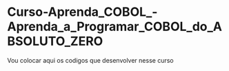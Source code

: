 # Curso-Aprenda_COBOL_-Aprenda_a_Programar_COBOL_do_ABSOLUTO_ZERO
Vou colocar aqui os codigos que desenvolver nesse curso
